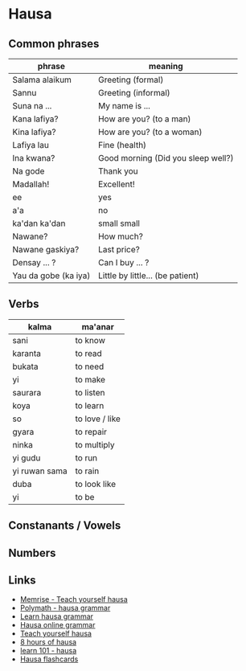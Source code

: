 # Hausa

## Common phrases

| phrase               | meaning                            |
| -------------------- | ---------------------------------- |
| Salama alaikum       | Greeting (formal)                  |
| Sannu                | Greeting (informal)                |
| Suna na ...          | My name is ...                     |
| Kana lafiya?         | How are you? (to a man)            |
| Kina lafiya?         | How are you? (to a woman)          |
| Lafiya lau           | Fine (health)                      |
| Ina kwana?           | Good morning (Did you sleep well?) |
| Na gode              | Thank you                          |
| Madallah!            | Excellent!                         |
| ee                   | yes                                |
| a'a                  | no                                 |
| ka'dan ka'dan        | small small                        |
| Nawane?              | How much?                          |
| Nawane gaskiya?      | Last price?                        |
| Densay ... ?         | Can I buy ... ?                    |
| Yau da gobe (ka iya) | Little by little... (be patient)   |

## Verbs

| kalma         | ma'anar        |
| ------------- | -------------- |
| sani          | to know        |
| karanta       | to read        |
| bukata        | to need        |
| yi            | to make        |
| saurara       | to listen      |
| koya          | to learn       |
| so            | to love / like |
| gyara         | to repair      |
| ninka         | to multiply    |
| yi gudu       | to run         |
| yi ruwan sama | to rain        |
| duba          | to look like   |
| yi            | to be          |

## Constanants / Vowels

## Numbers

## Links

- [Memrise - Teach yourself hausa](https://app.memrise.com/course/154764/teach-yourself-hausa)
- [Polymath - hausa grammar](http://polymath.org/hausa.php)
- [Learn hausa grammar](http://mylanguages.org/learn_hausa.php)
- [Hausa online grammar](http://aflang.humanities.ucla.edu/language-materials/chadic-languages/hausa/hausa-online-grammar/)
- [Teach yourself hausa](http://www.teachyourselfhausa.com/)
- [8 hours of hausa](https://www.youtube.com/watch?v=wc8Y1taZ8LM)
- [learn 101 - hausa](http://learn101.org/hausa_alphabet.php)
- [Hausa flashcards](https://www.101languages.net/hausa/hausa-flashcards)

